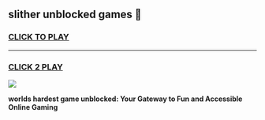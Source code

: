
## slither unblocked games 👋
<h3>
<a href="https://premium.freeplayer.one?title=slither_unblocked_games&ref=12F">CLICK TO PLAY</a></h3>
<hr>

<h3>
<a href="https://premium.freeplayer.one?title=slither_unblocked_games&ref=12F">CLICK 2 PLAY</a>
  
</h3>

<a href="https://premium.freeplayer.one?title=slither_unblocked_games&ref=12F/"><img src="https://clearcache.store/games.png"></a>


**worlds hardest game unblocked: Your Gateway to Fun and Accessible Online Gaming**
